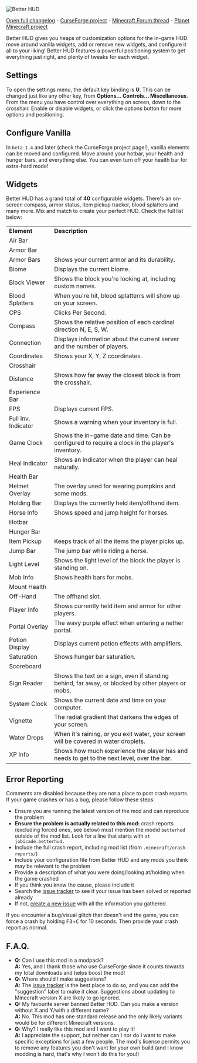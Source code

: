 ![Better HUD](https://i.imgur.com/LB5rmjp.png)

[Open full changelog](https://github.com/mccreery/better-hud/blob/master/docs/CHANGELOG.md) - [CurseForge project](https://www.curseforge.com/minecraft/mc-mods/better-hud) - [Minecraft Forum thread](https://www.minecraftforum.net/forums/mapping-and-modding-java-edition/minecraft-mods/2314863) - [Planet Minecraft project](https://www.planetminecraft.com/mod/better-hud-mod/)

Better HUD gives you heaps of customization options for the in-game HUD: move around vanilla widgets, add or remove new widgets, and configure it all to your liking! Better HUD features a powerful positioning system to get everything just right, and plenty of tweaks for each widget.

## Settings
To open the settings menu, the default key binding is **U**. This can be changed just like any other key, from **Options... Controls... Miscellaneous**. From the menu you have control over everything on screen, down to the crosshair. Enable or disable widgets, or click the options button for more options and positioning.

## Configure Vanilla
In `beta-1.4` and later (check the CurseForge project page!), vanilla elements can be moved and configured. Move around your hotbar, your health and hunger bars, and everything else. You can even turn off your health bar for extra-hard mode!

## Widgets
Better HUD has a grand total of **40** configurable widgets. There's an on-screen compass, armor status, item pickup tracker, blood splatters and many more. Mix and match to create your perfect HUD. Check the full list below:

<div class=spoiler>
<table><tbody>
<tr><td><b>Element</b></td><td><b>Description</b></td></tr>
<tr><td>Air Bar</td><td></td></tr>
<tr><td>Armor Bar</td><td></td></tr>
<tr><td>Armor Bars</td><td>Shows your current armor and its durability.</td></tr>
<tr><td>Biome</td><td>Displays the current biome.</td></tr>
<tr><td>Block Viewer</td><td>Shows the block you're looking at, including custom names.</td></tr>
<tr><td>Blood Splatters</td><td>When you're hit, blood splatterrs will show up on your screen.</td></tr>
<tr><td>CPS</td><td>Clicks Per Second.</td></tr>
<tr><td>Compass</td><td>Shows the relative position of each cardinal direction N, E, S, W.</td></tr>
<tr><td>Connection</td><td>Displays information about the current server and the number of players.</td></tr>
<tr><td>Coordinates</td><td>Shows your X, Y, Z coordinates.</td></tr>
<tr><td>Crosshair</td><td></td></tr>
<tr><td>Distance</td><td>Shows how far away the closest block is from the crosshair.</td></tr>
<tr><td>Experience Bar</td><td></td></tr>
<tr><td>FPS</td><td>Displays current FPS.</td></tr>
<tr><td>Full Inv. Indicator</td><td>Shows a warning when your inventory is full.</td></tr>
<tr><td>Game Clock</td><td>Shows the in-game date and time. Can be configured to require a clock in the player's inventory.</td></tr>
<tr><td>Heal Indicator</td><td>Shows an indicator when the player can heal naturally.</td></tr>
<tr><td>Health Bar</td><td></td></tr>
<tr><td>Helmet Overlay</td><td>The overlay used for wearing pumpkins and some mods.</td></tr>
<tr><td>Holding Bar</td><td>Displays the currently held item/offhand item.</td></tr>
<tr><td>Horse Info</td><td>Shows speed and jump height for horses.</td></tr>
<tr><td>Hotbar</td><td></td></tr>
<tr><td>Hunger Bar</td><td></td></tr>
<tr><td>Item Pickup</td><td>Keeps track of all the items the player picks up.</td></tr>
<tr><td>Jump Bar</td><td>The jump bar while riding a horse.</td></tr>
<tr><td>Light Level</td><td>Shows the light level of the block the player is standing on.</td></tr>
<tr><td>Mob Info</td><td>Shows health bars for mobs.</td></tr>
<tr><td>Mount Health</td><td></td></tr>
<tr><td>Off-Hand</td><td>The offhand slot.</td></tr>
<tr><td>Player Info</td><td>Shows currently held item and armor for other players.</td></tr>
<tr><td>Portal Overlay</td><td>The wavy purple effect when entering a nether portal.</td></tr>
<tr><td>Potion Display</td><td>Displays current potion effects with amplifiers.</td></tr>
<tr><td>Saturation</td><td>Shows hunger bar saturation.</td></tr>
<tr><td>Scoreboard</td><td></td></tr>
<tr><td>Sign Reader</td><td>Shows the text on a sign, even if standing behind, far away, or blocked by other players or mobs.</td></tr>
<tr><td>System Clock</td><td>Shows the current date and time on your computer.</td></tr>
<tr><td>Vignette</td><td>The radial gradient that darkens the edges of your screen.</td></tr>
<tr><td>Water Drops</td><td>When it's raining, or you exit water, your screen will be covered in water droplets.</td></tr>
<tr><td>XP Info</td><td>Shows how much experience the player has and needs to get to the next level, over the bar.</td></tr>
</tbody></table>
</div>

## Error Reporting
Comments are disabled because they are not a place to post crash reports. If your game crashes or has a bug, please follow these steps:

- Ensure you are running the latest version of the mod and can reproduce the problem
- **Ensure the problem is actually related to this mod:** crash reports (excluding forced ones, see below) must mention the modid `betterhud` outside of the mod list. Look for a line that starts with `at jobicade.betterhud.`
- Include the full crash report, including mod list (from `.minecraft/crash-reports/`)
- Include your configuration file from Better HUD and any mods you think may be relevant to the problem
- Provide a description of what you were doing/looking at/holding when the game crashed
- If you think you know the cause, please include it
- Search the [issue tracker](https://github.com/mccreery/better-hud/issues) to see if your issue has been solved or reported already
- If not, [create a new issue](https://github.com/mccreery/better-hud/issues/new) with all the information you gathered.

If you encounter a bug/visual glitch that doesn't end the game, you can force a crash by holding <kbd>F3</kbd>+<kbd>C</kbd> for 10 seconds. Then provide your crash report as normal.

## F.A.Q.
- **Q:** Can I use this mod in a modpack? \
  **A:** Yes, and I thank those who use CurseForge since it counts towards my total downloads and helps boost the mod!
- **Q:** Where should I make suggestions? \
  **A:** The [issue tracker](https://github.com/mccreery/better-hud/issues) is the best place to do so, and you can add the "suggestion" label to make it clear. Suggestions about updating to Minecraft version X are likely to go ignored.
- **Q:** My favourite server banned Better HUD. Can you make a version without X and Y/with a different name? \
  **A:** No. This mod has one standard release and the only likely variants would be for different Minecraft versions.
- **Q:** Why? I really like this mod and I want to play it! \
  **A:** I appreciate the support, but neither can I nor do I want to make specific exceptions for just a few people. The mod's license permits you to remove any features you don't want for your own build (and I know modding is hard, that's why I won't do this for you!)

